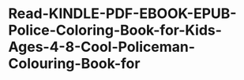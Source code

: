 # Read-KINDLE-PDF-EBOOK-EPUB-Police-Coloring-Book-for-Kids-Ages-4-8-Cool-Policeman-Colouring-Book-for